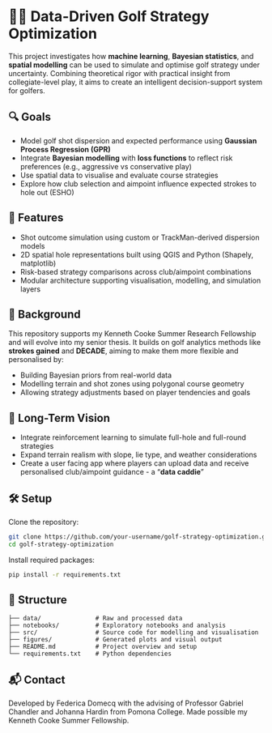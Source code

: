 # 🏌️‍♀️ Data-Driven Golf Strategy Optimization

This project investigates how **machine learning**, **Bayesian statistics**, and **spatial modelling** can be used to simulate and optimise golf strategy under uncertainty. Combining theoretical rigor with practical insight from collegiate-level play, it aims to create an intelligent decision-support system for golfers.

## 🔍 Goals

- Model golf shot dispersion and expected performance using **Gaussian Process Regression (GPR)**
- Integrate **Bayesian modelling** with **loss functions** to reflect risk preferences (e.g., aggressive vs conservative play)
- Use spatial data to visualise and evaluate course strategies
- Explore how club selection and aimpoint influence expected strokes to hole out (ESHO)

## 📌 Features

- Shot outcome simulation using custom or TrackMan-derived dispersion models
- 2D spatial hole representations built using QGIS and Python (Shapely, matplotlib)
- Risk-based strategy comparisons across club/aimpoint combinations
- Modular architecture supporting visualisation, modelling, and simulation layers

## 🧠 Background

This repository supports my Kenneth Cooke Summer Research Fellowship and will evolve into my senior thesis. It builds on golf analytics methods like **strokes gained** and **DECADE**, aiming to make them more flexible and personalised by:
- Building Bayesian priors from real-world data
- Modelling terrain and shot zones using polygonal course geometry
- Allowing strategy adjustments based on player tendencies and goals

## 🌱 Long-Term Vision

- Integrate reinforcement learning to simulate full-hole and full-round strategies
- Expand terrain realism with slope, lie type, and weather considerations
- Create a user facing app where players can upload data and receive personalised club/aimpoint guidance - a “**data caddie**”

## 🛠️ Setup

Clone the repository:

```bash
git clone https://github.com/your-username/golf-strategy-optimization.git
cd golf-strategy-optimization
```

Install required packages:

```bash
pip install -r requirements.txt
```

## 📂 Structure

```
├── data/               # Raw and processed data
├── notebooks/          # Exploratory notebooks and analysis
├── src/                # Source code for modelling and visualisation
├── figures/            # Generated plots and visual output
├── README.md           # Project overview and setup
└── requirements.txt    # Python dependencies
```

## 📬 Contact

Developed by Federica Domecq with the advising of Professor Gabriel Chandler and Johanna Hardin from Pomona College. Made possible my Kenneth Cooke Summer Fellowship.